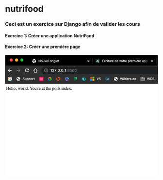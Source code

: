 # nutrifood

### Ceci est un exercice sur Django afin de valider les cours

#### Exercice 1: Créer une application NutriFood
#### Exercice 2: Créer une première page
![alt text](https://github.com/jntf/nutrifood/blob/main/quests_pict/quest_2.png?raw=true)